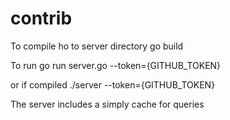 # contrib

To compile ho to server directory
go build


To run
go run server.go --token={GITHUB_TOKEN}

or if compiled
./server --token={GITHUB_TOKEN}

The server includes a simply cache for queries